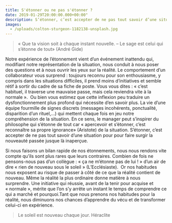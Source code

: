 ```yaml
---
title: S'étonner ou ne pas s'étonner ?
date: 2019-01-29T20:00:00.000+00:00"
description: S’étonner, c’est accepter de ne pas tout savoir d’une situation pour faire surgir la nouveauté passée jusque là inaperçue.
images:
  - /uploads/colton-sturgeon-1182138-unsplash.jpg
---
```


> « Que ta vision soit à chaque instant nouvelle. – Le sage est celui qui s’étonne de tout» (André Gide)

Notre expérience de l’étonnement vient d’un événement inattendu qui, modifiant notre représentation de la situation, nous conduit à nous poser des questions et à nous ouvrir les yeux sur la réalité. Le comportement d’un collaborateur vous surprend : toujours reconnu pour son enthousiasme, y compris dans les situations difficiles, il prend moins d’initiatives et semble rétif à sortir du cadre de sa fiche de poste. Vous vous dites : « c’est habituel, il traverse une mauvaise passe, mais cela reviendra vite à la normale ».  Ou bien vous estimez que cette inflexion peu traduire un dysfonctionnement plus profond qui nécessite d’en savoir plus. La vie d’une équipe fourmille de signes discrets (messages incohérents, ponctualité, disparition d’un rituel,…) qui mettent chaque fois en jeu notre compréhension de la situation. En ce sens, le manager peut s’inspirer du philosophe qui s’étonne de tout car « apercevoir et s’étonner, c’est reconnaître sa propre ignorance» (Aristote) de la situation. S’étonner, c’est accepter de ne pas tout savoir d’une situation pour pour faire surgir la nouveauté passée jusque là inaperçue.

Si nous faisons un bilan rapide de nos étonnements, nous nous rendons vite compte qu’ils sont plus rares que leurs contraires. Combien de fois ne pensons-nous pas d’un collègue : « ça ne m’étonne pas de lui ! » d’un air de dire « rien de nouveau sous le soleil » (L’Ecclésiaste).  Or nos habitudes nous exposent au risque de passer à côté de ce que la réalité contient de nouveau. Même la réalité la plus ordinaire donne matière à nous surprendre. Une initiative qui réussie, avant de la tenir pour acquise et « normale », mérite que l’on s’y arrête un instant le temps de comprendre ce qui a marché et pourquoi.Tant que nous prenons nos habitudes pour la réalité, nous diminuons nos chances d’apprendre du vécu et de transformer celui-ci en expérience.

> Le soleil est nouveau chaque jour. Héraclite
